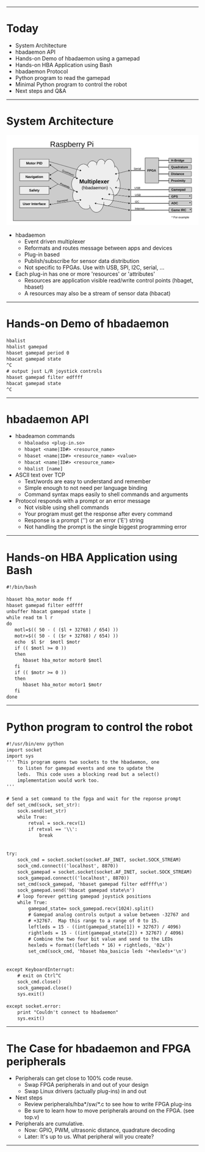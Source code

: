 <!-- $theme: gaia -->
<!-- template: invert -->

---

# Today

* System Architecture
* hbadaemon API
* Hands-on Demo of hbadaemon using a gamepad
* Hands-on HBA Application using Bash
* hbadaemon Protocol
* Python program to read the gamepad
* Minimal Python program to control the robot
* Next steps and Q&A

---

# System Architecture
![center](./images/hba_sysarch1.svg)
* hbadaemon
  * Event driven multiplexer
  * Reformats and routes message between apps and devices
  * Plug-in based
  * Publish/subscribe for sensor data distribution
  * Not specific to FPGAs.  Use with USB, SPI, I2C, serial, ...
* Each plug-in has one or more 'resources' or 'attributes'
  * Resources are application visible read/write control points (hbaget, hbaset)
  * A resources may also be a stream of sensor data (hbacat)

---

# Hands-on Demo of hbadaemon 
```
hbalist
hbalist gamepad
hbaset gamepad period 0 
hbacat gamepad state
^C
# output just L/R joystick controls
hbaset gamepad filter edffff
hbacat gamepad state
^C
```
---

# hbadaemon API

* hbadeamon commands
  * `hbaloadso <plug-in.so>`
  * `hbaget <name|ID#> <resource_name>`
  * `hbaset <name|ID#> <resource_name> <value>`
  * `hbacat <name|ID#> <resource_name>`
  * `hbalist [name]`
* ASCII text over TCP
  * Text/words are easy to understand and remember
  * Simple enough to not need per language binding
  * Command syntax maps easily to shell commands and arguments
* Protocol responds with a prompt or an error message
  * Not visible using shell commands
  * Your program must get the response after every command
  * Response is a prompt ('\') or an error ('E') string
  * Not handling the prompt is the single biggest programming error

---

# Hands-on HBA Application using Bash
```
#!/bin/bash

hbaset hba_motor mode ff
hbaset gamepad filter edffff
unbuffer hbacat gamepad state |
while read tm l r
do
   motl=$(( 50 - ( ($l + 32768) / 654) ))
   motr=$(( 50 - ( ($r + 32768) / 654) ))
   echo  $l $r  $motl $motr
   if (( $motl >= 0 ))
   then
      hbaset hba_motor motor0 $motl
   fi
   if (( $motr >= 0 ))
   then
      hbaset hba_motor motor1 $motr
   fi
done
```
---

# Python program to control the robot
```
#!/usr/bin/env python
import socket
import sys
''' This program opens two sockets to the hbadaemon, one
    to listen for gamepad events and one to update the
    leds.  This code uses a blocking read but a select()
    implementation would work too.
'''

# Send a set command to the fpga and wait for the reponse prompt
def set_cmd(sock, set_str):
    sock.send(set_str)
    while True:
        retval = sock.recv(1)
        if retval == '\\':
            break


try:
    sock_cmd = socket.socket(socket.AF_INET, socket.SOCK_STREAM)
    sock_cmd.connect(('localhost', 8870))
    sock_gamepad = socket.socket(socket.AF_INET, socket.SOCK_STREAM)
    sock_gamepad.connect(('localhost', 8870))
    set_cmd(sock_gamepad, 'hbaset gamepad filter edffff\n')
    sock_gamepad.send('hbacat gamepad state\n')
    # loop forever getting gamepad joystick positions  
    while True:
        gamepad_state= sock_gamepad.recv(1024).split()
        # Gamepad analog controls output a value between -32767 and
        # +32767.  Map this range to a range of 0 to 15.
        leftleds = 15 - ((int(gamepad_state[1]) + 32767) / 4096)
        rightleds = 15 - ((int(gamepad_state[2]) + 32767) / 4096)
        # Combine the two four bit value and send to the LEDs
        hexleds = format((leftleds * 16) + rightleds, '02x')
        set_cmd(sock_cmd, 'hbaset hba_basicio leds '+hexleds+'\n')


except KeyboardInterrupt:
    # exit on Ctrl^C
    sock_cmd.close()
    sock_gamepad.close()
    sys.exit()

except socket.error:
    print "Couldn't connect to hbadaemon"
    sys.exit()
```
---

# The Case for hbadaemon and FPGA peripherals

* Peripherals can get close to 100% code reuse.
  * Swap FPGA peripherals in and out of your design
  * Swap Linux drivers (actually plug-ins) in and out
* Next steps
  * Review peripherals/hba*/sw/*.c to see how to write FPGA plug-ins
  * Be sure to learn how to move peripherals around on the FPGA. (see top.v) 
* Peripherals are cumulative.
  * Now: GPIO, PWM, ultrasonic distance, quadrature decoding
  * Later: It's up to us.  What peripheral will you create?

---
